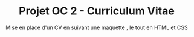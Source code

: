 <h1 align= "center"> Projet OC 2 - Curriculum Vitae </h1>
<p align= "center"> Mise en place d'un CV en suivant une maquette , le tout en HTML et CSS</p>
